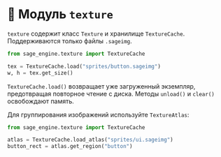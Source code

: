 # 📘 Модуль `texture`

`texture` содержит класс `Texture` и хранилище `TextureCache`. Поддерживаются только файлы `.sageimg`.

```python
from sage_engine.texture import TextureCache

tex = TextureCache.load("sprites/button.sageimg")
w, h = tex.get_size()
```

`TextureCache.load()` возвращает уже загруженный экземпляр, предотвращая повторное чтение с диска. Методы `unload()` и `clear()` освобождают память.

Для группирования изображений используйте `TextureAtlas`:

```python
from sage_engine.texture import TextureCache

atlas = TextureCache.load_atlas("sprites/ui.sageimg")
button_rect = atlas.get_region("button")
```
